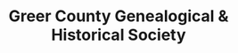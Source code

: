 ---
layout: repo
title: "Greer County Genealogical & Historical Society"
id: 24438
permalink: repos/24438/
---